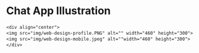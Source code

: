 # Chat App Illustration

    <div align="center">
    <img src="img/web-design-profile.PNG" alt="" width="460" height="300">
    <img src="img/web-design-mobile.jpeg" alt=""width="460" height="300">
    </div>
